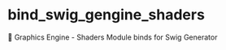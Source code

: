 # bind_swig_gengine_shaders
:floppy_disk: Graphics Engine - Shaders Module binds for Swig Generator
